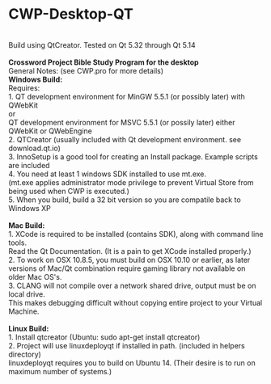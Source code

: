 # CWP-Desktop-QT</br>
</br>
Build using QtCreator.  Tested on Qt 5.32 through Qt 5.14</br>
</br>
<b>Crossword Project Bible Study Program for the desktop</b></br>
General Notes: (see CWP.pro for more details) </br>
<b>Windows Build:</b> </br>
Requires:</br>
1. QT development environment for MinGW 5.5.1 (or possibly later) with QWebKit </br>
or </br>
QT development environment for MSVC 5.5.1 (or possily later) either QWebKit or QWebEngine</br>
2. QTCreator (usually included with Qt development environment.  see download.qt.io)</br>
3. InnoSetup is a good tool for creating an Install package. Example scripts are included</br>
4. You need at least 1 windows SDK installed to use mt.exe.  <br/>
   (mt.exe applies administrator mode privilege to prevent Virtual Store from being used when CWP is executed.)<br/>
5. When you build, build a 32 bit version so you are compatile back to Windows XP<br/>
<br/>
<b>Mac Build:</b></br>
1. XCode is required to be installed (contains SDK), along with command line tools.<br/>  Read the Qt Documentation.  (It is a pain to get XCode installed properly.)</br>
2. To work on OSX 10.8.5, you must build on OSX 10.10 or earlier, as later versions of Mac/Qt combination require gaming library not available on older Mac OS's.</br>
3. CLANG will not compile over a network shared drive, output must be on local drive.  <br/>This makes debugging difficult without copying entire project to your Virtual Machine.</br>
</br>
<b>Linux Build:</b></br>
1. Install qtcreator (Ubuntu: sudo apt-get install qtcreator)</br>
2. Project will use linuxdeployqt if installed in path. (included in helpers directory) <br/> linuxdeployqt requires you to build on Ubuntu 14. (Their desire is to run on maximum number of systems.)</br>
</br>
